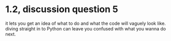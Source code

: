 # 1.2, discussion question 5

it lets you get an idea of what to do and what the code will vaguely look like. diving straight in to Python can leave you confused with what you wanna do next.
